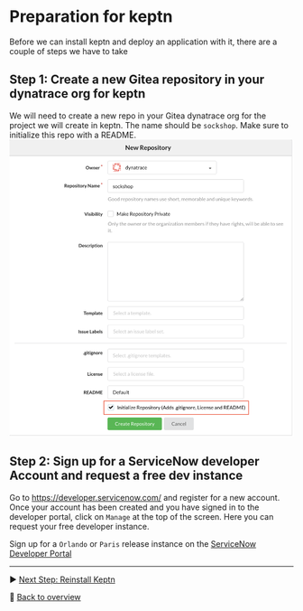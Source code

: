 # Preparation for keptn

Before we can install keptn and deploy an application with it, there are a couple of steps we have to take

## Step 1: Create a new Gitea repository in your dynatrace org for keptn

We will need to create a new repo in your Gitea dynatrace org for the project we will create in keptn. The name should be `sockshop`. Make sure to initialize this repo with a README. 
![keptn](../assets/keptnRepo.png)

## Step 2: Sign up for a ServiceNow developer Account and request a free dev instance

Go to https://developer.servicenow.com/ and register for a new account.
Once your account has been created and you have signed in to the developer portal, click on `Manage` at the top of the screen. Here you can request your free developer instance.

Sign up for a `Orlando` or `Paris` release instance on the [ServiceNow Developer Portal](https://developer.servicenow.com/)

---

:arrow_forward: [Next Step: Reinstall Keptn](../01_Reinstall_keptn)

:arrow_up_small: [Back to overview](../)